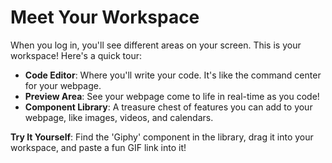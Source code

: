 # Meet Your Workspace

When you log in, you'll see different areas on your screen. This is your workspace! Here's a quick tour:

- **Code Editor**: Where you'll write your code. It's like the command center for your webpage.
- **Preview Area**: See your webpage come to life in real-time as you code!
- **Component Library**: A treasure chest of features you can add to your webpage, like images, videos, and calendars.

**Try It Yourself**: Find the 'Giphy' component in the library, drag it into your workspace, and paste a fun GIF link into it!
